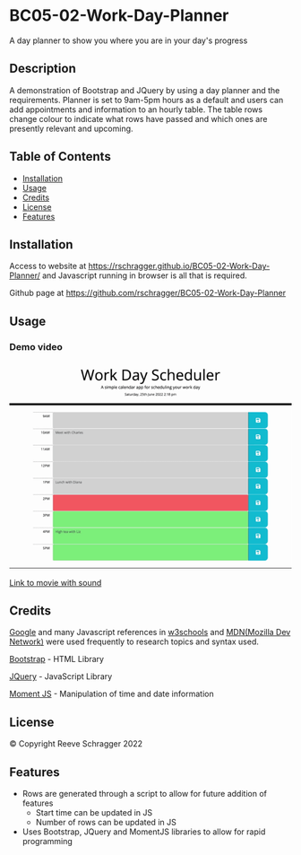 # BC05-02-Work-Day-Planner
A day planner to show you where you are in your day's progress

## Description
A demonstration of Bootstrap and JQuery by using a day planner and the requirements.
Planner is set to 9am-5pm hours as a default and users can add appointments and information to an hourly table. The table rows change colour to indicate what rows have passed and which ones are presently relevant and upcoming.

## Table of Contents

- [Installation](#installation)
- [Usage](#usage)
- [Credits](#credits)
- [License](#license)
- [Features](#features)

## Installation

Access to website at https://rschragger.github.io/BC05-02-Work-Day-Planner/ and Javascript running in browser is all that is required.

Github page at https://github.com/rschragger/BC05-02-Work-Day-Planner

## Usage

### Demo video
![Web video](./assets/video/Work%20Day%20Scheduler.gif)<br>

[Link to movie with sound](assets/video/Work%20Day%20Scheduler.mp4)

## Credits

[Google](google.com) and many Javascript references in [w3schools](https://www.w3schools.com) and [MDN(Mozilla Dev Network)](https://developer.mozilla.org/en-US/) were used frequently to research topics and syntax used.

[Bootstrap](https://getbootstrap.com) - HTML Library

[JQuery](https://jquery.com/) - JavaScript Library

[Moment JS](https://momentjs.com/) - Manipulation of time and date information

## License

© Copyright Reeve Schragger 2022

## Features
- Rows are generated through a script to allow for future addition of features
    - Start time can be updated in JS
    - Number of rows can be updated in JS
- Uses Bootstrap, JQuery and MomentJS libraries to allow for rapid programming
